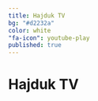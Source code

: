 ```yaml
---
title: Hajduk TV
bg: "#d2232a"
color: white
"fa-icon": youtube-play
published: true
---
```


# **Hajduk TV**

<script src="//assets.juicer.io/embed.js" type="text/javascript"></script>
<link href="//assets.juicer.io/embed.css" media="all" rel="stylesheet" type="text/css" />
<ul class="juicer-feed" data-feed-id="hajduk-tv" data-per="3"><h1 class="referral"><a href="https://www.juicer.io"></a></h1></ul>